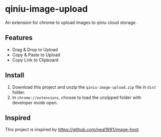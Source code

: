# qiniu-image-upload

An extension for chrome to upload images to qiniu cloud storage.

## Features

* Drag & Drop to Upload
* Copy & Paste to Upload
* Copy Link to Clipboard

## Install

1. Download this project and unzip the `qiniu-image-upload.zip` file in `dist` folder.
2. In `chrome://extensions`, choose to load the unzipped folder with developer mode open.

## Inspired

This project is inspired by <https://github.com/neal1991/image-host>.
